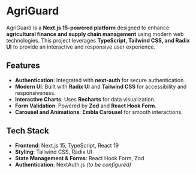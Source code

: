 # AgriGuard

AgriGuard is a **Next.js 15-powered platform** designed to enhance **agricultural finance and supply chain management** using modern web technologies. This project leverages **TypeScript, Tailwind CSS, and Radix UI** to provide an interactive and responsive user experience.

## Features

- **Authentication**: Integrated with **next-auth** for secure authentication .
- **Modern UI**: Built with **Radix UI** and **Tailwind CSS** for accessibility and responsiveness.
- **Interactive Charts**: Uses **Recharts** for data visualization.
- **Form Validation**: Powered by **Zod** and **React Hook Form**.
- **Carousel and Animations**: **Embla Carousel** for smooth interactions.

## Tech Stack

- **Frontend**: Next.js 15, TypeScript, React 19
- **Styling**: Tailwind CSS, Radix UI
- **State Management & Forms**: React Hook Form, Zod
- **Authentication**: NextAuth.js _(to be configured)_



